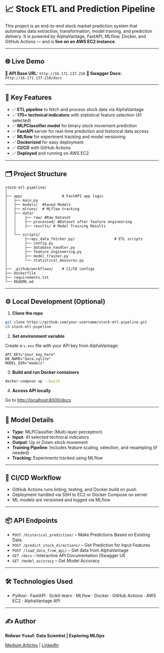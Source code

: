 # 📈 Stock ETL and Prediction Pipeline

This project is an end-to-end stock market prediction system that automates data extraction, transformation, model training, and prediction delivery. It is powered by AlphaVantage, FastAPI, MLflow, Docker, and GitHub Actions — and is **live on an AWS EC2 instance**.

---

## 🌐 Live Demo

**🔗 API Base URL:** `http://16.171.137.218`
**📘 Swagger Docs:** `http://16.171.137.218/docs`

---

## 🚀 Key Features

* ✅ **ETL pipeline** to fetch and process stock data via AlphaVantage
* ✅ **170+ technical indicators** with statistical feature selection (41 selected)
* ✅ **MLPClassifier model** for binary stock movement prediction
* ✅ **FastAPI** server for real-time prediction and historical data access
* ✅ **MLflow** for experiment tracking and model versioning
* ✅ **Dockerized** for easy deployment
* ✅ **CI/CD** with GitHub Actions
* ✅ **Deployed** and running on AWS EC2

---

## 🗂️ Project Structure

```
stock-etl-pipeline/
│
├── app/                  # FastAPI app logic
│   ├── main.py
│   ├── models/  #Saved Models
│   ├── mlruns/  # MLflow tracking
│   ├── data/
│   │    ├── raw/ #Raw Dataset
│   │    ├── processed/ #Dataset after feature engineering 
│   │    ├── results/ # Model Training Results 
│   │     
│   └── scripts/
│        ├──api_data_fetcher.py/                  # ETL scripts
│        ├── config.py
│        ├── database_handler.py
│        ├── feature_engineering.py
│        ├── model_trainer.py
│        └── statistical_measures.py
│
├── .github/workflows/    # CI/CD configs
├── Dockerfile
├── requirements.txt
└── README.md
```

---

## ⚙️ Local Development (Optional)

1. **Clone the repo**

```bash
git clone https://github.com/your-username/stock-etl-pipeline.git
cd stock-etl-pipeline
```

2. **Set environment variable**

Create a `v.env` file with your API key from AlphaVantage:

```
API_KEY="your_key_here"
DB_NAME="data.sqlite"
MODEL_DIR="models"
```

3. **Build and run Docker containers**

```bash
docker-compose up --build
```

4. **Access API locally**

Go to [http://localhost:8000/docs](http://localhost:8000/docs)

---

## 🧠 Model Details

* **Type**: MLPClassifier (Multi-layer perceptron)
* **Input**: 41 selected technical indicators
* **Output**: Up or Down stock movement
* **Training Pipeline**: Includes feature scaling, selection, and resampling (if needed)
* **Tracking**: Experiments tracked using MLflow

---

## 🔄 CI/CD Workflow

* GitHub Actions runs linting, testing, and Docker build on push
* Deployment handled via SSH to EC2 or Docker Compose on server
* ML models are versioned and logged via MLflow

---

## 📦 API Endpoints

* `POST /historical_prediction/` – Make Predictions Based on Existing Data
* `POST /predict_stock_directions/` – Get Prediction for Input Features
* `POST /load_data_from_api/` – Get data from AlphaVantage
* `GET /docs` – Interactive API Documentation (Swagger UI)
* `GET /model_accuracy` – Get Model Accuracy

---

## 🛠 Technologies Used

* Python · FastAPI · Scikit-learn · MLflow · Docker · GitHub Actions · AWS EC2 · AlphaVantage API

---

## ✍️ Author

**Ridwan Yusuf: Data Scientist | Exploring MLOps**

[Medium Articles](https://medium.com/@gentroyal) | [LinkedIn](https://www.linkedin.com/in/yusufridwan/)